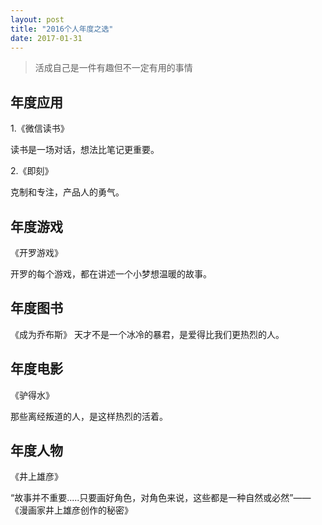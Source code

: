 ```yaml
---
layout: post
title: "2016个人年度之选"
date: 2017-01-31
---
```


> 活成自己是一件有趣但不一定有用的事情  

## 年度应用

1.《微信读书》

读书是一场对话，想法比笔记更重要。

2.《即刻》

克制和专注，产品人的勇气。

## 年度游戏
《开罗游戏》

开罗的每个游戏，都在讲述一个小梦想温暖的故事。

## 年度图书
《成为乔布斯》
天才不是一个冰冷的暴君，是爱得比我们更热烈的人。

## 年度电影
《驴得水》

那些离经叛道的人，是这样热烈的活着。

## 年度人物
《井上雄彦》

“故事并不重要.....只要画好角色，对角色来说，这些都是一种自然或必然”——《漫画家井上雄彦创作的秘密》
